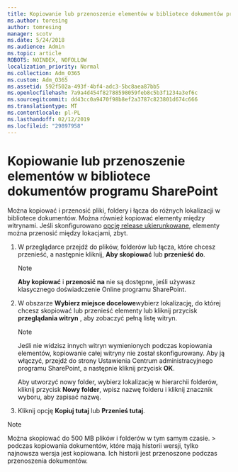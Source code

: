 ```yaml
---
title: Kopiowanie lub przenoszenie elementów w bibliotece dokumentów programu SharePoint
ms.author: toresing
author: tomresing
manager: scotv
ms.date: 5/24/2018
ms.audience: Admin
ms.topic: article
ROBOTS: NOINDEX, NOFOLLOW
localization_priority: Normal
ms.collection: Adm_O365
ms.custom: Adm_O365
ms.assetid: 592f502a-493f-4bf4-adc3-5bc8aea87bb5
ms.openlocfilehash: 7a9a4d454f82788598059feb8c5b3f1234a3ef6c
ms.sourcegitcommit: dd43cc0a9470f98b8ef2a3787c823801d674c666
ms.translationtype: MT
ms.contentlocale: pl-PL
ms.lasthandoff: 02/12/2019
ms.locfileid: "29897958"
---
```

# <a name="copy-or-move-items-in-a-sharepoint-document-library"></a>Kopiowanie lub przenoszenie elementów w bibliotece dokumentów programu SharePoint

Można kopiować i przenosić pliki, foldery i łącza do różnych lokalizacji w bibliotece dokumentów. Można również kopiować elementy między witrynami. Jeśli skonfigurowano [opcję release ukierunkowane](https://go.microsoft.com/fwlink/?linkid=622980), elementy można przenosić między lokacjami, zbyt.
  
1. W przeglądarce przejdź do plików, folderów lub łącza, które chcesz przenieść, a następnie kliknij, **Aby skopiować** lub **przenieść do**.
    
    > [!NOTE]
    > **Aby kopiować** i **przenosić na** nie są dostępne, jeśli używasz klasycznego doświadczenie Online programu SharePoint. 
  
2. W obszarze **Wybierz miejsce docelowe**wybierz lokalizację, do której chcesz skopiować lub przenieść elementy lub kliknij przycisk **przeglądania witryn** , aby zobaczyć pełną listę witryn. 
    
    > [!NOTE]
    > Jeśli nie widzisz innych witryn wymienionych podczas kopiowania elementów, kopiowanie całej witryny nie został skonfigurowany. Aby ją włączyć, przejdź do strony Ustawienia Centrum administracyjnego programu SharePoint, a następnie kliknij przycisk **OK**. 
  
    Aby utworzyć nowy folder, wybierz lokalizację w hierarchii folderów, kliknij przycisk **Nowy folder**, wpisz nazwę folderu i kliknij znacznik wyboru, aby zapisać nazwę.
    
3. Kliknij opcję **Kopiuj tutaj** lub **Przenieś tutaj**.
    
> [!NOTE]
>  Można skopiować do 500 MB plików i folderów w tym samym czasie. > podczas kopiowania dokumentów, które mają historii wersji, tylko najnowsza wersja jest kopiowana. Ich historii jest przenoszone podczas przenoszenia dokumentów. 
  

